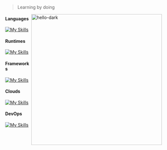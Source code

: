 

> Learning by doing

<img align="right" src="https://github-readme-stats.vercel.app/api?username=gjuoun&show_icons=true&&count_private=true" alt="hello-dark" height="" width="420" />
  

#### Languages
[![My Skills](https://skillicons.dev/icons?i=typescript,javascript,rust,python)](https://skillicons.dev)


#### Runtimes
[![My Skills](https://skillicons.dev/icons?i=nodejs,deno,workers)](https://skillicons.dev)


#### Frameworks
[![My Skills](https://skillicons.dev/icons?i=react,tailwind,nextjs,nestjs,express,graphql)](https://skillicons.dev)


#### Clouds
[![My Skills](https://skillicons.dev/icons?i=gcp,aws,azure,cloudflare)](https://skillicons.dev)


#### DevOps
[![My Skills](https://skillicons.dev/icons?i=docker,kubernetes,githubactions)](https://skillicons.dev)
